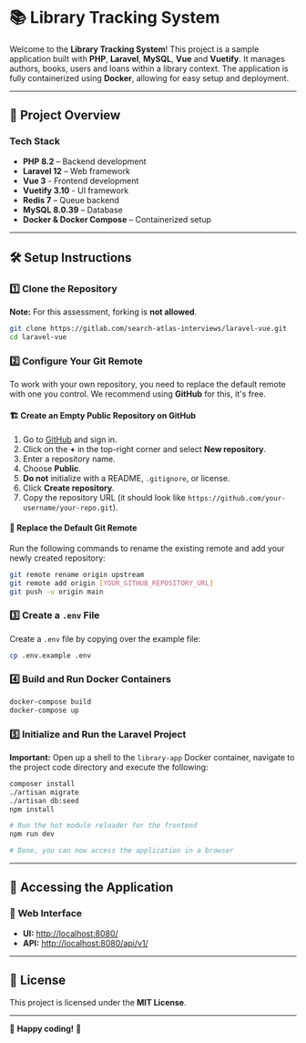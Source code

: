# 📚 Library Tracking System

Welcome to the **Library Tracking System**! This project is a sample application built with **PHP**, **Laravel**, **MySQL**, **Vue** and **Vuetify**. It manages authors, books, users and loans within a library context. The application is fully containerized using **Docker**, allowing for easy setup and deployment.

---

## 📌 **Project Overview**

### **Tech Stack**
- **PHP 8.2** – Backend development
- **Laravel 12** – Web framework
- **Vue 3** - Frontend development
- **Vuetify 3.10** - UI framework
- **Redis 7** – Queue backend
- **MySQL 8.0.39** – Database
- **Docker & Docker Compose** – Containerized setup

---

## 🛠 **Setup Instructions**

### 1️⃣ **Clone the Repository**
**Note:** For this assessment, forking is **not allowed**.
```sh
git clone https://gitlab.com/search-atlas-interviews/laravel-vue.git
cd laravel-vue
```

### 2️⃣ **Configure Your Git Remote**
To work with your own repository, you need to replace the default remote with one you control. We recommend using **GitHub** for this, it's free.

#### 🏗 **Create an Empty Public Repository on GitHub**
1. Go to [GitHub](https://github.com/) and sign in.
2. Click on the **+** in the top-right corner and select **New repository**.
3. Enter a repository name.
4. Choose **Public**.
5. **Do not** initialize with a README, `.gitignore`, or license.
6. Click **Create repository**.
7. Copy the repository URL (it should look like `https://github.com/your-username/your-repo.git`).

#### 🔧 **Replace the Default Git Remote**
Run the following commands to rename the existing remote and add your newly created repository:

```sh
git remote rename origin upstream
git remote add origin [YOUR_GITHUB_REPOSITORY_URL]
git push -u origin main
```

### 3️⃣ **Create a `.env` File**
Create a `.env` file by copying over the example file:
```sh
cp .env.example .env
```

### 4️⃣ **Build and Run Docker Containers**
```sh
docker-compose build
docker-compose up
```

### 5️⃣ **Initialize and Run the Laravel Project**
**Important:** Open up a shell to the `library-app` Docker container, navigate to the project code directory and execute the following:
```sh
composer install
./artisan migrate
./artisan db:seed
npm install

# Run the hot module reloader for the frontend
npm run dev

# Done, you can now access the application in a browser
```

---

## 📌 **Accessing the Application**

### 🔑 **Web Interface**
- **UI:** [http://localhost:8080/](http://localhost:8080/)
- **API:** [http://localhost:8080/api/v1/](http://localhost:8080/api/v1/)

---

## 🎯 **License**
This project is licensed under the **MIT License**.

---

🚀 **Happy coding!** 🎉